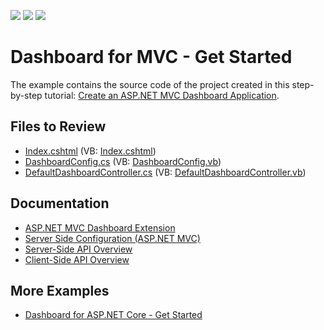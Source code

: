 <!-- default badges list -->
![](https://img.shields.io/endpoint?url=https://codecentral.devexpress.com/api/v1/VersionRange/128579217/21.2.1%2B)
[![](https://img.shields.io/badge/Open_in_DevExpress_Support_Center-FF7200?style=flat-square&logo=DevExpress&logoColor=white)](https://supportcenter.devexpress.com/ticket/details/T543048)
[![](https://img.shields.io/badge/📖_How_to_use_DevExpress_Examples-e9f6fc?style=flat-square)](https://docs.devexpress.com/GeneralInformation/403183)
<!-- default badges end -->
# Dashboard for MVC - Get Started

The example contains the source code of the project created in this step-by-step tutorial: [Create an ASP.NET MVC Dashboard Application](https://docs.devexpress.com/Dashboard/116313/get-started/build-web-dashboard-applications/create-an-aspnet-mvc-dashboard-application).

## Files to Review

* [Index.cshtml](./CS/MvcDashboardApp/Views/Home/Index.cshtml) (VB: [Index.cshtml](./VB/MvcDashboardApp/Views/Home/Index.vbhtml))
* [DashboardConfig.cs](./CS/MvcDashboardApp/App_Start/DashboardConfig.cs) (VB: [DashboardConfig.vb](./VB/MvcDashboardApp/App_Start/DashboardConfig.vb))
* [DefaultDashboardController.cs](./CS/MvcDashboardApp/Controllers/DefaultDashboardController.cs) (VB: [DefaultDashboardController.vb](./VB/MvcDashboardApp/Controllers/DefaultDashboardController.vb))

## Documentation

- [ASP.NET MVC Dashboard Extension](https://docs.devexpress.com/Dashboard/16977/web-dashboard/aspnet-mvc-dashboard-extension)
- [Server Side Configuration (ASP.NET MVC)](https://docs.devexpress.com/Dashboard/119166/web-dashboard/dashboard-backend/server-side-configuration-aspnet-mvc)
- [Server-Side API Overview](https://docs.devexpress.com/Dashboard/16978/web-dashboard/aspnet-mvc-dashboard-extension/server-side-api-overview)
- [Client-Side API Overview](https://docs.devexpress.com/Dashboard/16796/web-dashboard/aspnet-mvc-dashboard-extension/client-side-api-overview)

## More Examples

- [Dashboard for ASP.NET Core - Get Started](https://github.com/DevExpress-Examples/asp-net-core-dashboard-get-started)
